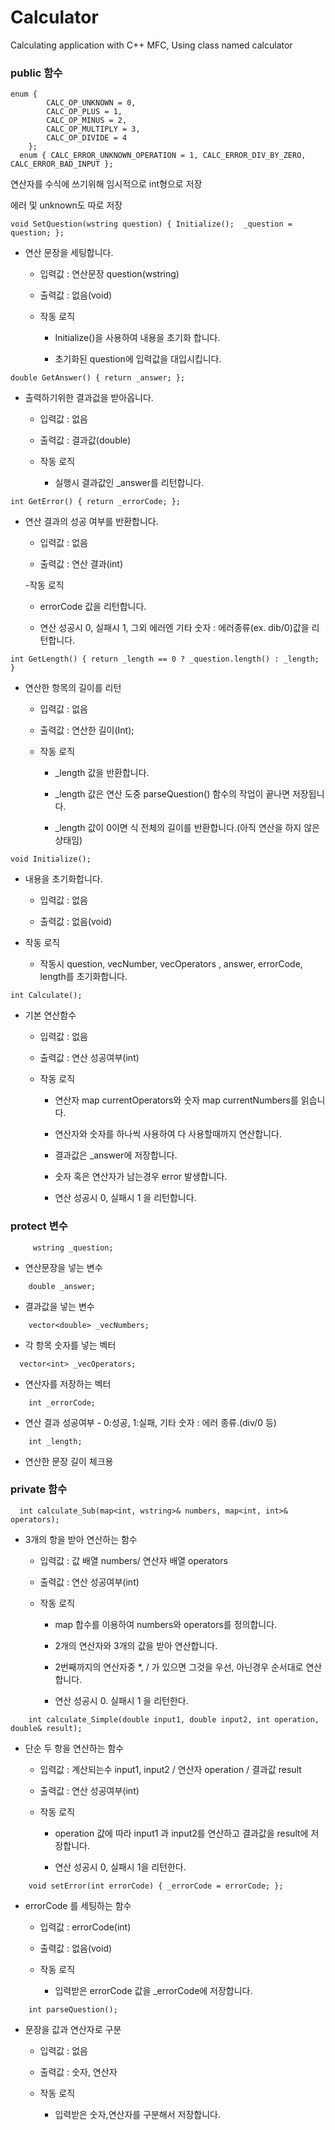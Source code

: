 # Calculator
Calculating application with C++ MFC, Using class named calculator

### public 함수

```
enum {
		CALC_OP_UNKNOWN = 0,
		CALC_OP_PLUS = 1,
		CALC_OP_MINUS = 2,
		CALC_OP_MULTIPLY = 3,
		CALC_OP_DIVIDE = 4
	}; 
  enum { CALC_ERROR_UNKNOWN_OPERATION = 1, CALC_ERROR_DIV_BY_ZERO, CALC_ERROR_BAD_INPUT };
```

 연산자를 수식에 쓰기위해 임시적으로 int형으로 저장
 
 에러 및 unknown도 따로 저장
 
```
void SetQuestion(wstring question) { Initialize();  _question = question; };
```

* 연산 문장을 세팅합니다.

    - 입력값 : 연산문장 question(wstring)
    
    - 출력값 : 없음(void)
    
   + 작동 로직
    
        - Initialize()을 사용하여 내용을 초기화 합니다.
        
        - 초기화된 question에 입력값을 대입시킵니다.

```
double GetAnswer() { return _answer; };
```

* 출력하기위한 결과겂을 받아옵니다.

    - 입력값 : 없음

    - 출력값 : 결과값(double)
    
   + 작동 로직
   
      - 실행시 결과값인 _answer를 리턴합니다.
```
int GetError() { return _errorCode; };
```

* 연산 결과의 성공 여부를 반환합니다.

  - 입력값 : 없음
  
  - 출력값 : 연산 결과(int)
  
  -작동 로직
  
    + errorCode 값을 리턴합니다.
    
    + 연산 성공시 0, 실패시 1, 그외 에러엔 기타 숫자 : 에러종류(ex. dib/0)값을 리턴합니다.

```
int GetLength() { return _length == 0 ? _question.length() : _length; }
```

* 연산한 항목의 길이를 리턴

    - 입력값 : 없음
  
    - 출력값 : 연산한 길이(Int);
    
   - 작동 로직
   
      - _length 값을 반환합니다.
      
      - _length 값은 연산 도중 parseQuestion() 함수의 작업이 끝나면 저장됩니다.
      
      - _length 값이 0이면 식 전체의 길이를 반환합니다.(아직 연산을 하지 않은 상태임)

```
void Initialize();
```

* 내용을 초기화합니다.

  - 입력값 : 없음
  
  - 출력값 : 없음(void)
  
 + 작동 로직
    
    - 작동시 question, vecNumber, vecOperators , answer, errorCode, length를 초기화합니다.

```
int Calculate();
```

* 기본 연산함수 

  - 입력값 : 없음
  
  - 출력값 : 연산 성공여부(int)
  
  + 작동 로직
  
      - 연산자 map currentOperators와 숫자 map currentNumbers를 읽습니다.
      
      - 연산자와 숫자를 하나씩 사용하여 다 사용할때까지 연산합니다.
      
      - 결과값은 _answer에 저장합니다.
      
      - 숫자 혹은 연산자가 남는경우 error 발생합니다.
  
      - 연산 성공시 0, 실패시 1 을 리턴합니다.


### protect 변수
```
	 wstring _question;
```
  * 연산문장을 넣는 변수
```
	double _answer;
```
  * 결과값을 넣는 변수
```
	vector<double> _vecNumbers; 
```
  * 각 항목 숫자를 넣는 벡터
```	
  vector<int> _vecOperators;
```  
  * 연산자를 저장하는 벡터
```
	int _errorCode;
```  
  * 연산 결과 성공여부 - 0:성공, 1:실패, 기타 숫자 : 에러 종류.(div/0 등)
```  
	int _length; 
```  
  * 연산한 문장 길이 체크용

### private 함수

```
  int calculate_Sub(map<int, wstring>& numbers, map<int, int>& operators); 
```

   * 3개의 항을 받아 연산하는 함수
   
        - 입력값 : 값 배열 numbers/ 연산자 배열 operators
        
        - 출력값 : 연산 성공여부(int)
        
      + 작동 로직
      
        - map 합수를 이용하여 numbers와 operators를 정의합니다.
      
        - 2개의 연산자와 3개의 값을 받아 연산합니다.
        
        - 2번째까지의 연산자중 *, / 가 있으면 그것을 우선, 아닌경우 순서대로 연산합니다.

        - 연산 성공시 0. 실패시 1 을 리턴한다.
        
        
```
	int calculate_Simple(double input1, double input2, int operation, double& result); 
```

  * 단순 두 항을 연산하는 함수
    
      - 입력값 : 계산되는수 input1, input2 / 연산자 operation / 결과값 result
        
      - 출력값 : 연산 성공여부(int)
        
      * 작동 로직
       
         - operation 값에 따라 input1 과 input2를 연산하고 결과값을 result에 저장합니다.
       
         - 연산 성공시 0, 실패시 1을 리턴한다.

```
	void setError(int errorCode) { _errorCode = errorCode; };
```

  * errorCode 를 세팅하는 함수
    
      - 입력값 : errorCode(int)
      
      - 출력값 : 없음(void)
      
     + 작동 로직
     
       - 입력받은 errorCode 값을 _errorCode에 저장합니다.
       
```
	int parseQuestion();
```

   * 문장을 값과 연산자로 구분
   
      - 입력값 : 없음
      
      - 출력값 : 숫자, 연산자
      
     + 작동 로직
     
        - 입력받은 숫자,연산자를 구분해서 저장합니다.
        
        
